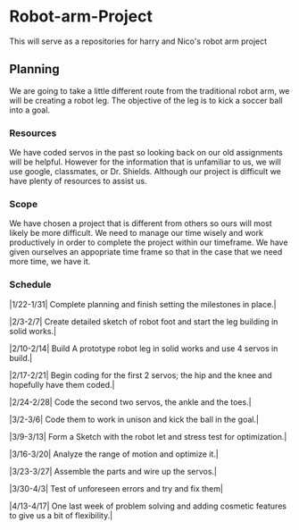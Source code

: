 # Robot-arm-Project
This will serve as a repositories for harry and Nico's robot arm project


## Planning
We are going to take a little different route from the traditional robot arm, we will be creating a robot leg. The objective of the leg is to kick a soccer ball into a goal.
### Resources
 We have coded servos in the past so looking back on our old assignments will be helpful. However for the information that is unfamiliar to us, we will use google, classmates, or Dr. Shields. Although our project is difficult we have plenty of resources to assist us.
### Scope
We have chosen a project that is different from others so ours will most likely be more difficult. We need to manage our time wisely and work productively in order to complete the project within our timeframe. We have given ourselves an appopriate time frame so that in the case that we need more time, we have it. 
### Schedule
|1/22-1/31| Complete planning and finish setting the milestones in place.|

|2/3-2/7| Create detailed sketch of robot foot and start the leg building in solid works.|

|2/10-2/14| Build A prototype robot leg in solid works and use 4 servos in build.|

|2/17-2/21| Begin coding for the first 2 servos; the hip and the knee and hopefully have them coded.|                                        

|2/24-2/28| Code the second two servos, the ankle and the toes.|

|3/2-3/6| Code them to work in unison and kick the ball in the goal.|

|3/9-3/13| Form a Sketch with the robot let and stress test for optimization.|

|3/16-3/20| Analyze the range of motion and optimize it.|

|3/23-3/27| Assemble the parts and wire up the servos.|

|3/30-4/3| Test of unforeseen errors and try and fix them|

|4/13-4/17| One last week of problem solving and adding cosmetic features to give us a bit of flexibility.|




